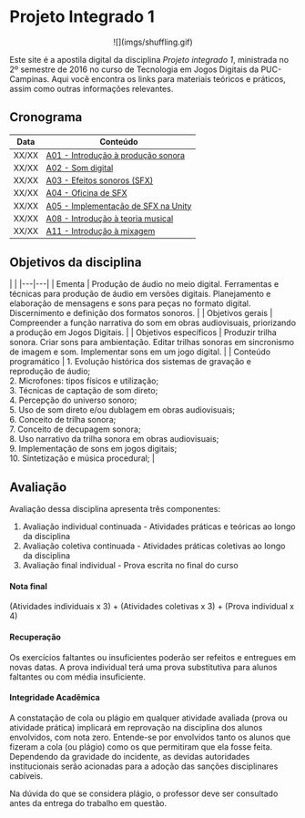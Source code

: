 # Projeto Integrado 1

<center>![](imgs/shuffling.gif)</center>

Este site é a apostila digital da disciplina *Projeto integrado 1*, ministrada no 2º semestre de 2016 no curso de Tecnologia em Jogos Digitais da PUC-Campinas. Aqui você encontra os links para materiais teóricos e práticos, assim como outras informações relevantes.

## Cronograma

| Data | Conteúdo |
|---|---|
| XX/XX | [A01 - Introdução à produção sonora](aulas/01-producao-sonora.md) |
| XX/XX | [A02 - Som digital](aulas/02-som-digital.md) |
| XX/XX | [A03 - Efeitos sonoros (SFX)](aulas/03-efeitos-sonoros.md) |
| XX/XX | [A04 - Oficina de SFX](aulas/04-oficina-sfx.md) |
| XX/XX | [A05 - Implementação de SFX na Unity](aulas/05-implementacao-sfx-unity.md) |
| XX/XX | [A08 - Introdução à teoria musical](aulas/08-intro-teoria-musical.md) |
| XX/XX | [A11 - Introdução à mixagem](aulas/11-intro-mixagem.md) |

## Objetivos da disciplina

| | 
|---|---|
| Ementa | Produção de áudio no meio digital. Ferramentas e técnicas para produção de áudio em versões digitais. Planejamento e elaboração de mensagens e sons para peças no formato digital. Discernimento e definição dos formatos sonoros. |
| Objetivos gerais | Compreender a função narrativa do som em obras audiovisuais, priorizando a produção em Jogos Digitais. |
| Objetivos específicos | Produzir trilha sonora. Criar sons para ambientação. Editar trilhas sonoras em sincronismo de imagem e som. Implementar sons em um jogo digital. |
| Conteúdo programático | 1. Evolução histórica dos sistemas de gravação e reprodução de áudio;<br/>2. Microfones: tipos físicos e utilização;<br/>3. Técnicas de captação de som direto;<br/>4. Percepção do universo sonoro;<br/>5. Uso de som direto e/ou dublagem em obras audiovisuais;<br/>6. Conceito de trilha sonora;<br/>7. Conceito de decupagem sonora;<br/>8. Uso narrativo da trilha sonora em obras audiovisuais;<br/>9. Implementação de sons em jogos digitais;<br/>10. Sintetização e música procedural; |

## Avaliação

Avaliação dessa disciplina apresenta três componentes:

1. Avaliação individual continuada - Atividades práticas e teóricas ao longo da disciplina 
2. Avaliação coletiva continuada - Atividades práticas coletivas ao longo da disciplina
3. Avaliação final individual - Prova escrita no final do curso

#### Nota final  

(Atividades individuais x 3) + (Atividades coletivas x 3) + (Prova individual x 4)

#### Recuperação

Os exercícios faltantes ou insuficientes poderão ser refeitos e entregues em novas datas. A prova individual terá uma prova substitutiva para alunos faltantes ou com média insuficiente.

#### Integridade Acadêmica

A constatação de cola ou plágio em qualquer atividade avaliada (prova ou atividade prática) implicará em reprovação na disciplina dos alunos envolvidos, com nota zero. Entende-se por envolvidos tanto os alunos que fizeram a cola (ou plágio) como os que permitiram que ela fosse feita. Dependendo da gravidade do incidente, as devidas autoridades institucionais serão acionadas para a adoção das sanções disciplinares cabíveis. 

Na dúvida do que se considera plágio, o professor deve ser consultado antes da entrega do trabalho em questão.